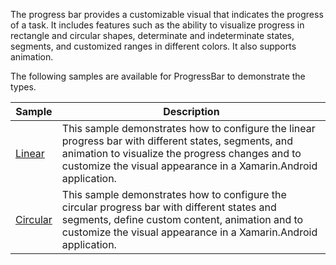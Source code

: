 The progress bar provides a customizable visual that indicates the progress of a task. It includes features such as the ability to visualize progress in rectangle and circular shapes, determinate and indeterminate states, segments, and customized ranges in different colors. It also supports animation.

The following samples are available for ProgressBar to demonstrate the types.

| Sample | Description |
| ------ | ----------- |
| [Linear](Linear.cs) |This sample demonstrates how to configure the linear progress bar with different states, segments, and animation to visualize the progress changes and to customize the visual appearance in a Xamarin.Android application.|
| [Circular](Circular.cs) | This sample demonstrates how to configure the circular progress bar with different states and segments, define custom content, animation and to customize the visual appearance in a Xamarin.Android application.|
